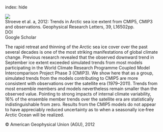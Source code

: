 index: hide

<div class="Citation">
    <div class="Citation-thumb CitationThumb-linked"  data-href="https://doi.org/10.1029/2012gl052676">
      <img src="https://static.claimspace.cloud/climate-study-static/refs/thumbs/10/Stroeve_et_al_2012a-thumb.png" />
    </div>

  <div class="Citation-body">
    <div class="Citation-text">Stroeve et al. a, 2012: Trends in Arctic sea ice extent from CMIP5, CMIP3 and observations. <span class="Article-journal">Geophysical  Research Letters, </span><span class="Article-volume">39, </span>L16502pp.</div>
    <div class="Citation-links">
      <div class="CitationLink" data-href="https://doi.org/10.1029/2012gl052676">
        <div class="CitationLink-icon CitationLink-Doi"></div>
        <div class="CitationLink-text">DOI</div>
      </div>
      <div class="CitationLink" data-href="https://scholar.google.com/scholar?q=10.1029/2012gl052676">
        <div class="CitationLink-icon CitationLink-Scholar"></div>
        <div class="CitationLink-text">Google Scholar</div>
      </div>
    </div>
  </div>
</div>

The rapid retreat and thinning of the Arctic sea ice cover over the past several decades is one of the most striking manifestations of global climate change. Previous research revealed that the observed downward trend in September ice extent exceeded simulated trends from most models participating in the World Climate Research Programme Coupled Model Intercomparison Project Phase 3 (CMIP3). We show here that as a group, simulated trends from the models contributing to CMIP5 are more consistent with observations over the satellite era (1979–2011). Trends from most ensemble members and models nevertheless remain smaller than the observed value. Pointing to strong impacts of internal climate variability, 16% of the ensemble member trends over the satellite era are statistically indistinguishable from zero. Results from the CMIP5 models do not appear to have appreciably reduced uncertainty as to when a seasonally ice‐free Arctic Ocean will be realized.

<div class="Citation-copy">
&copy; American Geophysical Union (AGU), 2012
</div>